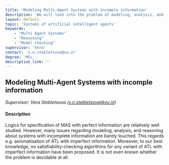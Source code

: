 ```yaml
---
title: 'Modeling Multi-Agent Systems with incomple information'
description: 'We will look into the problem of modeling, analysis, and reasoning about systems with incomplete information.'
layout: default
topic: 'Systems of artificial intelligent agents'
keywords:
    - "Multi Agent Systems"
    - "Reasoning"
    - "Model Checking"
supervisor: 'Vera'
contact: 'v.n.stebletsova@vu.nl'
degree: 'MSc.'
description_link: ''
---
```


## Modeling Multi-Agent Systems with incomple information
*Supervisor: Vera Stebletsova (v.n.stebletsova@vu.nl)*

#### Description
Logics for specification of MAS with perfect information are relatively well studied. However, many issues regarding modeling, analysis, and reasoning about systems with incomplete information are barely touched. This regards e.g. axiomatisation of ATL with imperfect information. Moreover, to our best knowledge, no satisfiability-checking algorithms for any variant of ATL with imperfect information have been proposed. It is not even known whether the problem is decidable at all.

